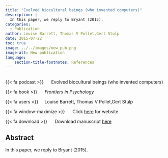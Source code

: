 ```yaml
---
title: "Evolved biocultural beings (who invented computers)"
description: |
  In this paper, we reply to Bryant (2015). 
categories:
  - Publication
author: Louise Barrett, Thomas V Pollet,Gert Stulp
date: 2015-07-22
toc: true
image: ../../images/new_pub.png
image-alt: New publication
language: 
    section-title-footnotes: References
---
```



<br>
{{< fa podcast >}} &nbsp;&nbsp;&nbsp;&nbsp; Evolved biocultural beings (who invented computers)

{{< fa book >}} &nbsp;&nbsp;&nbsp;&nbsp; *Frontiers in Psychology*

{{< fa users >}} &nbsp;&nbsp;&nbsp; Louise Barrett, Thomas V Pollet,Gert Stulp

{{< fa window-maximize >}} &nbsp;&nbsp;&nbsp;&nbsp; Click [here](https://www.frontiersin.org/articles/10.3389/fpsyg.2015.01047/full) for website

{{< fa download >}} &nbsp;&nbsp;&nbsp;&nbsp; Download manuscript [here](https://www.frontiersin.org/articles/10.3389/fpsyg.2015.01047/full)

## Abstract

In this paper, we reply to Bryant (2015).
